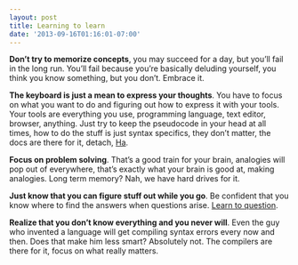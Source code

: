 ```yaml
---
layout: post
title: Learning to learn
date: '2013-09-16T01:16:01-07:00'
---
```

<p><strong>Don&#8217;t try to memorize concepts</strong><span>, you may succeed for a day, but you&#8217;ll fail in the long run. You&#8217;ll fail because you&#8217;re basically deluding yourself, you think you know something, but you don&#8217;t. Embrace it.</span></p>
<p><span><strong>The keyboard is just a mean to express your thoughts</strong>. You have to focus on what you want to do and figuring out how to express it with your tools. Your tools are everything you use, programming language, text editor, browser, anything. Just try to keep the pseudocode in your head at all times, how to do the stuff is just syntax specifics, they don&#8217;t matter, the docs are there for it, detach, <a class="vt-p" href="http://en.wikipedia.org/wiki/Shuhari">Ha</a>.</span></p>
<p><span><strong>Focus on problem solving</strong>. That&#8217;s a good train for your brain, analogies will pop out of everywhere, that&#8217;s exactly what your brain is good at, making analogies. Long term memory? Nah, we have hard drives for it.</span></p>
<p><strong>Just know that you can figure stuff out while you go</strong><span>. Be confident that you know where to find the answers when questions arise. </span><span></span><a class="vt-p" href="http://techcrunch.com/2013/08/10/your-miyagi-moment/">Learn to question</a><span>. </span></p>
<p><span><strong>Realize that you don&#8217;t know everything and you never will</strong>. Even the guy who invented a language will get compiling syntax errors every now and then. Does that make him less smart? Absolutely not. The compilers are there for it, focus on what really matters.</span></p>
